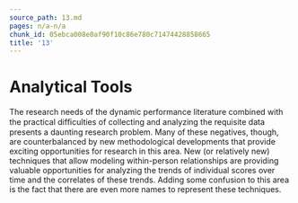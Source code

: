 ```yaml
---
source_path: 13.md
pages: n/a-n/a
chunk_id: 05ebca008e0af90f10c86e780c71474428858665
title: '13'
---
```

# Analytical Tools

The research needs of the dynamic performance literature combined with the practical difﬁculties of collecting and analyzing the requisite data presents a daunting research problem. Many of these negatives, though, are counterbalanced by new methodological developments that provide exciting opportunities for research in this area. New (or relatively new) techniques that allow modeling within-person relationships are providing valuable opportunities for analyzing the trends of individual scores over time and the correlates of these trends. Adding some confusion to this area is the fact that there are even more names to represent these techniques.
